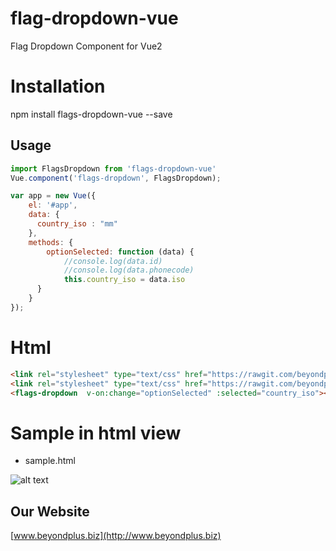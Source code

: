 # flag-dropdown-vue
Flag Dropdown Component for Vue2

# Installation
npm install flags-dropdown-vue --save


## Usage
```javascript
import FlagsDropdown from 'flags-dropdown-vue'
Vue.component('flags-dropdown', FlagsDropdown);

var app = new Vue({
    el: '#app',
    data: {
      country_iso : "mm"
    },
    methods: {
    	optionSelected: function (data) {
            //console.log(data.id)
            //console.log(data.phonecode)
            this.country_iso = data.iso
      }
    }
});
```

# Html
```html
<link rel="stylesheet" type="text/css" href="https://rawgit.com/beyondplus/flags-dropdown-vue/master/css/flags.min.css">
<link rel="stylesheet" type="text/css" href="https://rawgit.com/beyondplus/flags-dropdown-vue/master/css/custom.css">
<flags-dropdown  v-on:change="optionSelected" :selected="country_iso"></flags-dropdown>
```
# Sample in html view
- sample.html

![alt text](https://github.com/beyondplus/flags-dropdown-vue/raw/master/raw/world-flags.png "World Flags Dropdown")


## Our Website

[www.beyondplus.biz](http://www.beyondplus.biz)
